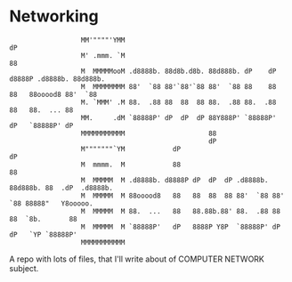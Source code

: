 # Networking

                      MM'""""'YMM                                         dP                     
                      M' .mmm. `M                                         88                     
                      M  MMMMMooM .d8888b. 88d8b.d8b. 88d888b. dP    dP d8888P .d8888b. 88d888b. 
                      M  MMMMMMMM 88'  `88 88'`88'`88 88'  `88 88    88   88   88ooood8 88'  `88 
                      M. `MMM' .M 88.  .88 88  88  88 88.  .88 88.  .88   88   88.  ... 88       
                      MM.     .dM `88888P' dP  dP  dP 88Y888P' `88888P'   dP   `88888P' dP       
                      MMMMMMMMMMM                     88                                         
                                                      dP                                         
                      M"""""""`YM            dP                                dP                
                      M  mmmm.  M            88                                88                
                      M  MMMMM  M .d8888b. d8888P dP  dP  dP .d8888b. 88d888b. 88  .dP  .d8888b. 
                      M  MMMMM  M 88ooood8   88   88  88  88 88'  `88 88'  `88 88888"   Y8ooooo. 
                      M  MMMMM  M 88.  ...   88   88.88b.88' 88.  .88 88       88  `8b.       88 
                      M  MMMMM  M `88888P'   dP   8888P Y8P  `88888P' dP       dP   `YP `88888P' 
                      MMMMMMMMMMM                                                                
                                                                                                 


A repo with lots of files, that I'll write about of COMPUTER NETWORK subject.
